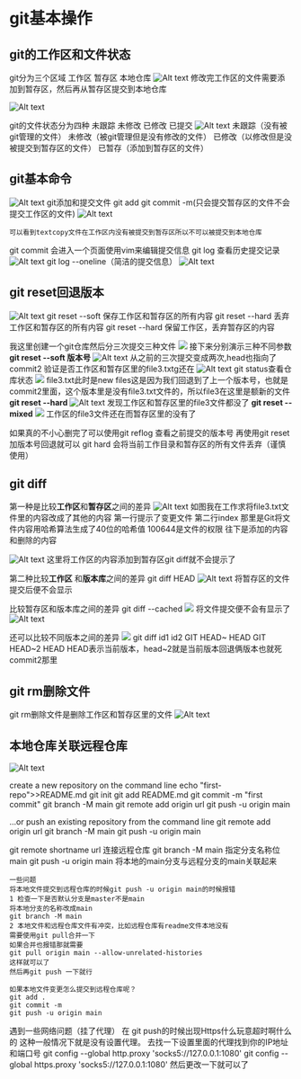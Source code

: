 # git基本操作
## git的工作区和文件状态
git分为三个区域
工作区 暂存区 本地仓库
![Alt text](image.png)
修改完工作区的文件需要添加到暂存区，然后再从暂存区提交到本地仓库
<!-- 形象的比喻 -->
![Alt text](image-1.png)

git的文件状态分为四种
未跟踪 未修改 已修改 已提交
![Alt text](image-2.png) 
未跟踪（没有被git管理的文件）
未修改（被git管理但是没有修改的文件）
已修改（以修改但是没被提交到暂存区的文件）
已暂存（添加到暂存区的文件）
## git基本命令
![Alt text](image-3.png)
git添加和提交文件
git add
git commit -m(只会提交暂存区的文件不会提交工作区的文件)
![Alt text](image-4.png)
```
可以看到textcopy文件在工作区内没有被提交到暂存区所以不可以被提交到本地仓库
```
git commit 会进入一个页面使用vim来编辑提交信息
git log 查看历史提交记录
![Alt text](image-5.png)
git log --oneline（简洁的提交信息）
![Alt text](image-6.png)

## git reset回退版本
![Alt text](image-7.png)
git reset --soft 保存工作区和暂存区的所有内容
git reset --hard  丢弃工作区和暂存区的所有内容
git reset --hard  保留工作区，丢弃暂存区的内容

我这里创建一个git仓库然后分三次提交三种文件
![
](image-8.png)
接下来分别演示三种不同参数
**git reset --soft 版本号**
![Alt text](image-9.png)
从之前的三次提交变成两次,head也指向了commit2
验证是否工作区和暂存区里的file3.txtg还在
![Alt text](image-10.png)
git status查看仓库状态
![
](image-11.png)
file3.txt此时是new files这是因为我们回退到了上一个版本号，也就是commit2里面，这个版本里是没有file3.txt文件的，所以file3在这里是额新的文件
**git reset --hard**
![Alt text](image-12.png)
发现工作区和暂存区里的file3文件都没了
**git reset --mixed**
![
](image-13.png)
工作区的file3文件还在而暂存区里的没有了

如果真的不小心删完了可以使用git reflog
查看之前提交的版本号
再使用git reset 加版本号回退就可以
git hard 会将当前工作目录和暂存区的所有文件丢弃（谨慎使用）

## git diff
第一种是比较**工作区**和**暂存区**之间的差异
![Alt text](image-14.png)
如图我在工作求将file3.txt文件里的内容改成了其他的内容
第一行提示了变更文件
第二行index 那里是Git将文件内容用哈希算法生成了40位的哈希值
100644是文件的权限
往下是添加的内容和删除的内容

![Alt text](image-15.png)
这里将工作区的内容添加到暂存区git diff就不会提示了

第二种比较**工作区** 和**版本库**之间的差异
git diff HEAD
![Alt text](image-16.png)
将暂存区的文件提交后便不会显示

比较暂存区和版本库之间的差异
git diff --cached
![
](image-17.png)
将文件提交便不会有显示了
![Alt text](image-18.png)

还可以比较不同版本之间的差异
![                   ](image-19.png)
git diff id1 id2 
GIT HEAD~ HEAD
GIT HEAD~2 HEAD
HEAD表示当前版本，head~2就是当前版本回退俩版本也就死commit2那里

## git rm删除文件
git rm删除文件是删除工作区和暂存区里的文件
![Alt text](image-20.png)

## 本地仓库关联远程仓库
![Alt text](image-22.png)

 create a new repository on the command line
echo "first-repo">>README.md
git init
git add README.md
git commit -m "first commit"
git branch -M main
git remote add origin url
git push -u origin main

...or push an existing repository from the command line
git remote add origin url
git branch -M main
git push -u origin main

git remote shortname url
连接远程仓库
git branch -M main
指定分支名称位main
git push -u origin main 
将本地的main分支与远程分支的main关联起来

```
一些问题
将本地文件提交到远程仓库的时候git push -u origin main的时候报错
1 检查一下是否默认分支是master不是main
将本地分支的名称改成main
git branch -M main
2 本地文件和远程仓库文件有冲突，比如远程仓库有readme文件本地没有
需要使用git pull合并一下
如果合并也报错那就需要
git pull origin main --allow-unrelated-histories
这样就可以了
然后再git push 一下就行

如果本地文件变更怎么提交到远程仓库呢？
git add .
git commit -m
git push -u origin main 
```

遇到一些网络问题（挂了代理）
在 git push的时候出现Https什么玩意超时啊什么的
这种一般情况下就是没有设置代理。
去找一下设置里面的代理找到你的IP地址和端口号
git config --global http.proxy 'socks5://127.0.0.1:1080'
git config --global https.proxy 'socks5://127.0.0.1:1080'
然后更改一下就可以了
